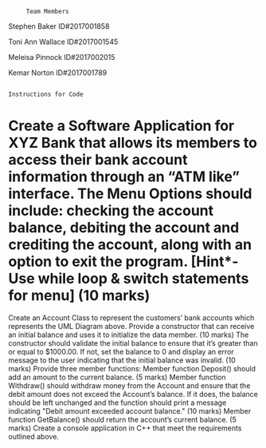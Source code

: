 
         Team Members
Stephen Baker ID#2017001858

Toni Ann Wallace ID#2017001545

Meleisa Pinnock ID#2017002015

Kemar Norton ID#2017001789


                                                                    Instructions for Code
# Create a Software Application for XYZ Bank that allows its members to access their bank account information through an “ATM like” interface. The Menu Options should include: checking the account balance, debiting the account and crediting the account, along with an option to exit the program. [Hint*- Use while loop & switch statements for menu] (10 marks)
Create an Account Class to represent the customers’ bank accounts which represents the UML Diagram above. Provide a constructor that can receive an initial balance and uses it to initialize the data member. (10 marks)
The constructor should validate the initial balance to ensure that it’s greater than or equal to $1000.00. If not, set the balance to 0 and display an error message to the user indicating that the initial balance was invalid. (10 marks)
Provide three member functions:
Member function Deposit() should add an amount to the current balance. (5 marks)
Member function Withdraw() should withdraw money from the Account and ensure that the debit amount does not exceed the Account’s balance. If it does, the balance should be left unchanged and the function should print a message indicating "Debit amount exceeded account balance." (10 marks)
Member function GetBalance() should return the account’s current balance. (5 marks)
Create a console application in C++ that meet the requirements outlined above.
